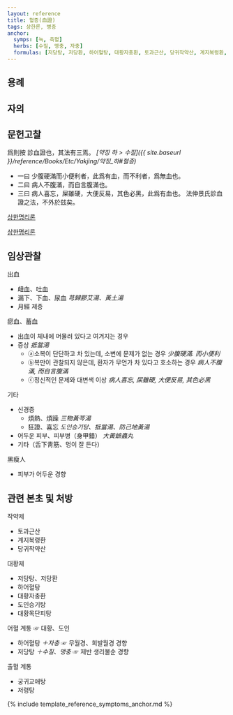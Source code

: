 ```yaml
---
layout: reference
title: 혈증(血證)
tags: 상한론, 병증
anchor:
  symps: [뉵, 축혈]
  herbs: [수질, 맹충, 자충]
  formulas: [저당탕, 저당환, 하어혈탕, 대황자충환, 토과근산, 당귀작약산, 계지복령환, 도인승기탕, 대황목단피탕]
---
```



## 용례



## 자의




## 문헌고찰

爲則按 診血證也，其法有三焉。  _[약징 하 > 수질]({{ site.baseurl }}/reference/Books/Etc/Yakjing/약징_하#혈증)_
* 一曰 少腹硬滿而小便利者，此爲有血，而不利者，爲無血也。
* 二曰 病人不腹滿，而自言腹滿也。
* 三曰 病人喜忘，屎雖硬，大便反易，其色必黑，此爲有血也。
法仲景氏診血證之法，不外於玆矣。

[상한명리론]({{site.baseurl}}/reference/Books/Etc/상한명리론#뉵)

[상한명리론]({{site.baseurl}}/reference/Books/Etc/상한명리론#축혈)

## 임상관찰

出血
* 衄血、吐血
* 漏下、下血、尿血 _芎歸膠艾湯、黃土湯_
* 月經 제증

瘀血、蓄血
* 出血이 체내에 머물러 있다고 여겨지는 경우
* 증상 _抵當湯_
  - ⓐ소복이 단단하고 차 있는데, 소변에 문제가 없는 경우 _少腹硬滿. 而小便利_
  - ⓑ복만이 관찰되지 않은데, 환자가 무언가 차 있다고 호소하는 경우 _病人不腹滿, 而自言腹滿_
  - ⓒ정신적인 문제와 대변색 이상 _病人喜忘, 屎雖硬, 大便反易, 其色必黑_

기타
* 신경증
  - 煩熱、煩躁 _三物黃芩湯_
  - 狂證、喜忘 _도인승기탕、抵當湯、防己地黃湯_
* 어두운 피부、피부병（身甲錯） _大黃蟅蟲丸_
* 기타（舌下靑筋、멍이 잘 든다）

黑瘦人
* 피부가 어두운 경향

## 관련 본초 및 처방

작약제
* 토과근산
* 계지복령환
* 당귀작약산

대황제
* 저당탕、저당환
* 하어혈탕
* 대황자충환
* 도인승기탕
* 대황목단피탕

어혈 계통 ☞ 대황、도인
* 하어혈탕 _＋자충_ ☞ 무월경、희발월경 경향
* 저당탕 _＋수질、맹충_ ☞ 제반 생리불순 경향

출혈 계통
* 궁귀교애탕
* 저령탕

{% include template_reference_symptoms_anchor.md %}
